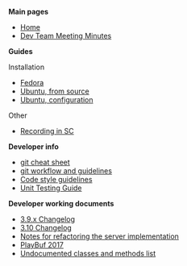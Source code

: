 **Main pages**

* [Home](https://github.com/supercollider/supercollider/wiki)
* [Dev Team Meeting Minutes](https://github.com/supercollider/supercollider/wiki/Dev-Team-Meeting-Minutes)

**Guides**

Installation

* [Fedora](https://github.com/supercollider/supercollider/wiki/Installing-SuperCollider-on-Fedora)
* [Ubuntu, from source](https://github.com/supercollider/supercollider/wiki/Installing-SuperCollider-from-source-on-Ubuntu)
* [Ubuntu, configuration](https://github.com/supercollider/supercollider/wiki/Installing-SuperCollider-on-Ubuntu-systems)

Other

* [Recording in SC](https://github.com/supercollider/supercollider/wiki/Recording-in-SuperCollider-(WIP))

**Developer info**

* [git cheat sheet](https://github.com/supercollider/supercollider/wiki/git-cheat-sheet)
* [git workflow and guidelines](https://github.com/supercollider/supercollider/wiki/git-workflow-and-guidelines)
* [Code style guidelines](https://github.com/supercollider/supercollider/wiki/Code-style-guidelines)
* [Unit Testing Guide](https://github.com/supercollider/supercollider/wiki/Unit-Testing-Guide)

**Developer working documents**

* [3.9.x Changelog](https://github.com/supercollider/supercollider/wiki/Changelog)
* [3.10 Changelog](https://github.com/supercollider/supercollider/wiki/Changelog-3.10)
* [Notes for refactoring the server implementation](https://github.com/supercollider/supercollider/wiki/%5BWIP%5D-notes-for-refactoring-the-server-implementation)
* [PlayBuf 2017](https://github.com/supercollider/supercollider/wiki/PlayBuf-2017)
* [Undocumented classes and methods list](https://github.com/supercollider/supercollider/wiki/Undocumented-classes-and-methods-list)
